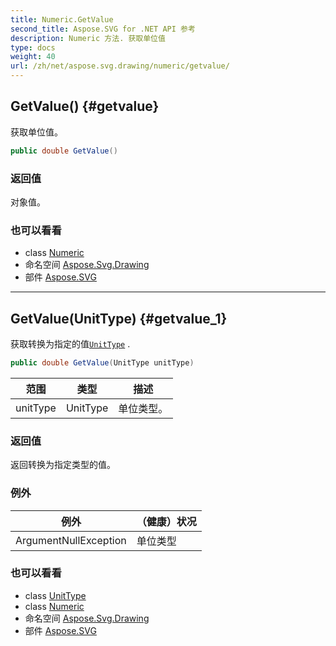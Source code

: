 ```yaml
---
title: Numeric.GetValue
second_title: Aspose.SVG for .NET API 参考
description: Numeric 方法. 获取单位值
type: docs
weight: 40
url: /zh/net/aspose.svg.drawing/numeric/getvalue/
---
```

## GetValue() {#getvalue}

获取单位值。

```csharp
public double GetValue()
```

### 返回值

对象值。

### 也可以看看

* class [Numeric](../)
* 命名空间 [Aspose.Svg.Drawing](../../numeric/)
* 部件 [Aspose.SVG](../../../)

---

## GetValue(UnitType) {#getvalue_1}

获取转换为指定的值[`UnitType`](../../unittype/) .

```csharp
public double GetValue(UnitType unitType)
```

| 范围 | 类型 | 描述 |
| --- | --- | --- |
| unitType | UnitType | 单位类型。 |

### 返回值

返回转换为指定类型的值。

### 例外

| 例外 | （健康）状况 |
| --- | --- |
| ArgumentNullException | 单位类型 |

### 也可以看看

* class [UnitType](../../unittype/)
* class [Numeric](../)
* 命名空间 [Aspose.Svg.Drawing](../../numeric/)
* 部件 [Aspose.SVG](../../../)


